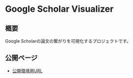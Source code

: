 # Google Scholar Visualizer

## 概要

Google Scholarの論文の繋がりを可視化するプロジェクトです。

## 公開ページ

 - [公開環境用URL](https://gs-visualizer-production.herokuapp.com)